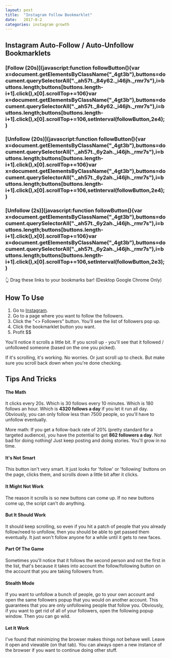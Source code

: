 ```yaml
---
layout: post
title:  "Instagram Follow Bookmarklet"
date:   2017-8-2
categories: instagram growth
---
```


## Instagram Auto-Follow / Auto-Unfollow Bookmarklets

### [Follow (20s)](javascript:function followButton(){var x=document.getElementsByClassName("_4gt3b"),buttons=document.querySelectorAll("._ah57t._84y62._i46jh._rmr7s"),i=buttons.length;buttons[buttons.length-i+1].click(),x[0].scrollTop+=106}var x=document.getElementsByClassName("_4gt3b"),buttons=document.querySelectorAll("._ah57t._84y62._i46jh._rmr7s"),i=buttons.length;buttons[buttons.length-i+1].click(),x[0].scrollTop+=106,setInterval(followButton,2e4);)

### [Unfollow (20s)](javascript:function followButton(){var x=document.getElementsByClassName("_4gt3b"),buttons=document.querySelectorAll("._ah57t._6y2ah._i46jh._rmr7s"),i=buttons.length;buttons[buttons.length-i+1].click(),x[0].scrollTop+=106}var x=document.getElementsByClassName("_4gt3b"),buttons=document.querySelectorAll("._ah57t._6y2ah._i46jh._rmr7s"),i=buttons.length;buttons[buttons.length-i+1].click(),x[0].scrollTop+=106,setInterval(followButton,2e4);)

### [Unfollow (2s)](javascript:function followButton(){var x=document.getElementsByClassName("_4gt3b"),buttons=document.querySelectorAll("._ah57t._6y2ah._i46jh._rmr7s"),i=buttons.length;buttons[buttons.length-i+1].click(),x[0].scrollTop+=106}var x=document.getElementsByClassName("_4gt3b"),buttons=document.querySelectorAll("._ah57t._6y2ah._i46jh._rmr7s"),i=buttons.length;buttons[buttons.length-i+1].click(),x[0].scrollTop+=106,setInterval(followButton,2e3);)

👆 Drag these links to your bookmarks bar! (Desktop Google Chrome Only)

## How To Use

1. Go to [Instagram](https://instagram.com).
2. Go to a page where you want to follow the followers.
3. Click the "<<some number>> Followers" button. You'll see the list of followers pop up.
4. Click the bookmarklet button you want.
5. Profit $$

You'll notice it scrolls a little bit. If you scroll up - you'll see that it followed / unfollowed someone (based on the one you picked).

If it's scrolling, it's working. No worries. Or just scroll up to check. But make sure you scroll back down when you're done checking.

## Tips And Tricks

#### The Math
It clicks every 20s. Which is 30 follows every 10 minutes. Which is 180 follows an hour. Which is **4320 follows a day** if you let
it run all day. Obviously, you can only follow less than 7500 people, so you'll have to unfollow eventually.

More math: If you get a follow-back rate of 20% (pretty standard for a targeted audience), you have the potential to get **862 followers a day**. Not bad for doing nothing! Just keep posting and doing stories. You'll grow in no time.

#### It's Not Smart
This button isn't very smart. It just looks for 'follow' or 'following' buttons on the page, clicks them,
and scrolls down a little bit after it clicks. 

#### It Might Not Work
The reason it scrolls is so new buttons can come up. If no new buttons come up, the script can't do anything.

#### But It Should Work
It should keep scrolling, so even if you hit a patch of people that you already follow/need to unfollow, then 
you should be able to get passed them eventually. It just won't follow anyone for a while until it gets to new faces.

#### Part Of The Game
Sometimes you'll notice that it follows the second person and not the first in the list, that's because it takes into account
the follow/following button on the account that you are taking followers from.

#### Stealth Mode
If you want to unfollow a bunch of people, go to your own account and open the same followers popup that you would on another account.
This guarantees that you are only unfollowing people that follow you. Obviously, if you want to get rid of all of your followers, open the following popup window. Then you can go wild.

#### Let It Work
I've found that minimizing the browser makes things not behave well. Leave it open and viewable (on that tab). 
You can always open a new instance of the browser if you want to continue doing other stuff.

